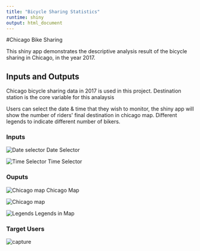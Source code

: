 ```yaml
---
title: "Bicycle Sharing Statistics"
runtime: shiny
output: html_document
---
```

#Chicago Bike Sharing 

This shiny app demonstrates the descriptive analysis result of the bicycle sharing in Chicago, in the year 2017.


## Inputs and Outputs

Chicago bicycle sharing data in 2017 is used in this project. Destination station is the core variable for this analaysis

Users can select the date & time that they wish to monitor, the shiny app will show the number of riders' final destination in chicago map. Different legends to indicate different number of bikers. 

### Inputs
![Date selector](C:/Users/ts/Documents/R/Image/DateSelector.png)
Date Selector

![Time Selector](C:/Users/ts/Documents/R/Image/TimeSelector.png)
Time Selector

### Ouputs

![Chicago map](https://github.com/lowtsusiang/testing/blob/master/Map.PNG?raw=true)
Chicago Map

![Chicago map](https://drive.google.com/file/d/10LVk3Nwu1iXokVICs4Dj2FKAF-YE5M_s/view?usp=sharing)

![Legends](C:/Users/ts/Documents/R/Image/Legends.png)
Legends in Map

### Target Users

![capture](https://github.com/lowtsusiang/testing/blob/master/Image/animation.gif?raw=true)
